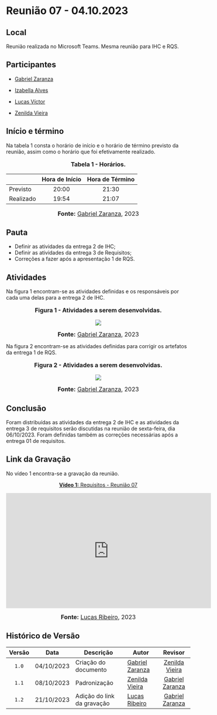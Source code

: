 # Reunião 07 - 04.10.2023

## Local

Reunião realizada no Microsoft Teams.
Mesma reunião para IHC e RQS.

## Participantes


* [Gabriel Zaranza](https://github.com/GZaranza)
* [Izabella Alves](https://github.com/izabellaalves)


* [Lucas Víctor](https://github.com/Lucas13032003)
* [Zenilda Vieira](https://github.com/zenildavieira)
  
## Início e término

Na tabela 1 consta o horário de início e o horário de término previsto da reunião, assim como o horário que foi efetivamente realizado.

<div align="center">
<font size="3"><p style="text-align: center"><b>Tabela 1 - Horários.</b></p></font>
</div>

|               | Hora de Início   | Hora de Término   |
| ------------- | :--------------: | :---------------: |
| Previsto      |      20:00       |      21:30        |
| Realizado     |     19:54       |     21:07       |

<div align="center">
<font size="3"><p style="text-align: center"><b>Fonte:</b> <a href="https://github.com/GZaranza">Gabriel Zaranza</a>, 2023</p></font>
</div>

## Pauta

* Definir as atividades da entrega 2 de IHC;
* Definir as atividades da entrega 3 de Requisitos;
* Correções a fazer após a apresentação 1 de RQS.

## Atividades

Na figura 1 encontram-se as atividades definidas e os responsáveis por cada uma delas para a entrega 2 de IHC.

<div align="center">
<font size="3"><p style="text-align: center"><b>Figura 1 - Atividades a serem desenvolvidas.</b></p></font>

<img src="https://github.com/Requisitos-de-Software/2023.2-Economia-DF/blob/main/docs/imagens/atas/issues-IHC2-04-10-2023.png?raw=true">

<font size="3"><p style="text-align: center"><b>Fonte:</b> <a href="https://github.com/GZaranza">Gabriel Zaranza</a>, 2023</p></font>
</div>

Na figura 2 encontram-se as atividades definidas para corrigir os artefatos da entrega 1 de RQS.

<div align="center">
<font size="3"><p style="text-align: center"><b>Figura 2 - Atividades a serem desenvolvidas.</b></p></font>

<img src="https://github.com/Requisitos-de-Software/2023.2-Economia-DF/blob/main/docs/imagens/atas/correcoes-RQS-entrega01.png?raw=true">

<font size="3"><p style="text-align: center"><b>Fonte:</b> <a href="https://github.com/GZaranza">Gabriel Zaranza</a>, 2023</p></font>
</div>

## Conclusão

Foram distribuídas as atividades da entrega 2 de IHC e as atividades da entrega 3 de requisitos serão discutidas na reunião de sexta-feira, dia 06/10/2023. Foram definidas também as correções necessárias após a entrega 01 de requisitos.

## Link da Gravação

No vídeo 1 encontra-se a gravação da reunião. 

<div align="center">
<p style="text-align: center"><a href="https://youtu.be/8ORX3IlTzzY" target="blanket"><b>Vídeo 1:</b> Requisitos - Reunião 07</a></p>

<iframe width="560" height="315" src="https://www.youtube.com/embed/8ORX3IlTzzY" title="Apresentação 1" frameborder="0" allow="accelerometer; autoplay; clipboard-write; encrypted-media; gyroscope; picture-in-picture; web-share" allowfullscreen></iframe>

<font size="3"><p style="text-align: center"><b>Fonte:</b> <a href="https://github.com/lucassouzs">Lucas Ribeiro</a>, 2023</p></font>
</div >

## Histórico de Versão

|Versão|Data|Descrição|Autor|Revisor|
|:----:|----|---------|-----|:-------:|
|`1.0`|04/10/2023|Criação do documento|[Gabriel Zaranza](https://github.com/GZaranza)|[Zenilda Vieira](https://github.com/ZenildaVieira)|
|`1.1`|08/10/2023| Padronização | [Zenilda Vieira](https://github.com/zenildavieira) | [Gabriel Zaranza](https://github.com/GZaranza) |
|`1.2`|21/10/2023| Adição do link da gravação | [Lucas Ribeiro](https://github.com/lucassouzs) | [Gabriel Zaranza](https://github.com/GZaranza) |
